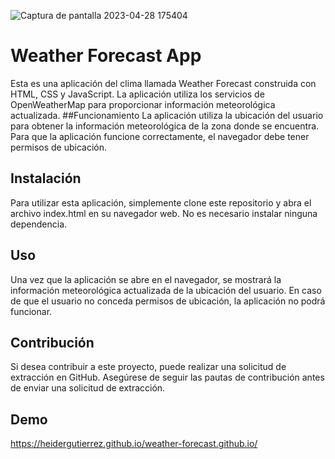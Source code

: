 ![Captura de pantalla 2023-04-28 175404](https://user-images.githubusercontent.com/121407480/235376610-4d69499c-e0ac-4fce-825a-b0452ad0984b.png)

# Weather Forecast App
Esta es una aplicación del clima llamada Weather Forecast construida con HTML, CSS y JavaScript. La aplicación utiliza los servicios de OpenWeatherMap para proporcionar información meteorológica actualizada.
##Funcionamiento
La aplicación utiliza la ubicación del usuario para obtener la información meteorológica de la zona donde se encuentra. Para que la aplicación funcione correctamente, el navegador debe tener permisos de ubicación.

## Instalación
Para utilizar esta aplicación, simplemente clone este repositorio y abra el archivo index.html en su navegador web. No es necesario instalar ninguna dependencia.

## Uso
Una vez que la aplicación se abre en el navegador, se mostrará la información meteorológica actualizada de la ubicación del usuario. En caso de que el usuario no conceda permisos de ubicación, la aplicación no podrá funcionar.

## Contribución
Si desea contribuir a este proyecto, puede realizar una solicitud de extracción en GitHub. Asegúrese de seguir las pautas de contribución antes de enviar una solicitud de extracción.

## Demo
https://heidergutierrez.github.io/weather-forecast.github.io/
